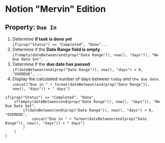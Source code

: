 # Notion "Mervin" Edition

## Property: `Due In`
1. Determine **if task is done yet**   
   `if(prop("Status") == "Completed", "Done"...`
2. Determine if the **Date Range field is empty**   
   `if(empty(dateBetween(end(prop("Date Range")), now(), "days")), "No Due Date Set"...`
3. Determine if the **due date has passed**   
   `if(dateBetween(end(prop("Date Range")), now(), "days") < 0, "OVERDUE", ...`
4. Display the calculated number of days between `today` and `the due date`.   
   `concat("Due in " + format(dateBetween(end(prop("Date Range")), now(), "days")) + " days")`

```text
if(prop("Status") == "Completed", "Done",
    if(empty(dateBetween(end(prop("Date Range")), now(), "days")), "No Due Date Set", 
        if(dateBetween(end(prop("Date Range")), now(), "days") < 0, "OVERDUE", 
            concat("Due in " + format(dateBetween(end(prop("Date Range")), now(), "days")) + " days")
        )
    )
)
```